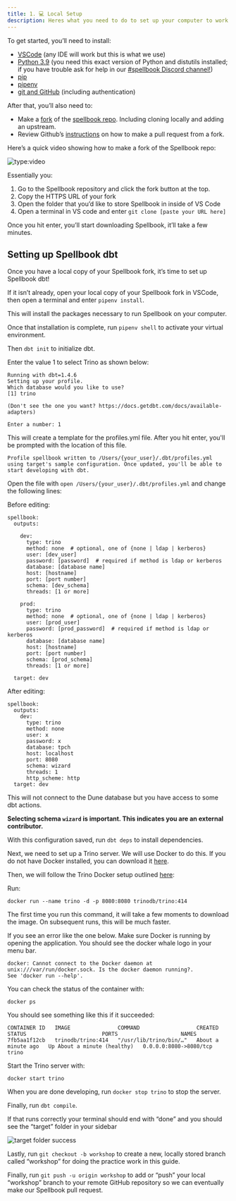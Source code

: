 ```yaml
---
title: 1. 💻 Local Setup
description: Heres what you need to do to set up your computer to work on Spellbook.
---
```


To get started, you’ll need to install:

* [VSCode](https://code.visualstudio.com/) (any IDE will work but this is what we use)
* [Python 3.9](https://realpython.com/installing-python/) (you need this exact version of Python and distutils installed; if you have trouble ask for help in our [#spellbook Discord channel!](https://discord.com/channels/757637422384283659/999683200563564655))
* [pip](https://pip.pypa.io/en/stable/installation/)
* [pipenv](https://pypi.org/project/pipenv/)
* [git and GitHub](https://docs.github.com/en/get-started/quickstart/set-up-git) (including authentication)

After that, you’ll also need to:

* Make a [fork](https://docs.github.com/en/get-started/quickstart/fork-a-repo) of the [spellbook repo](https://github.com/duneanalytics/spellbook). Including cloning locally and adding an upstream. 
* Review Github’s [instructions](https://docs.github.com/en/pull-requests/collaborating-with-pull-requests/proposing-changes-to-your-work-with-pull-requests/creating-a-pull-request-from-a-fork) on how to make a pull request from a fork. 

Here’s a quick video showing how to make a fork of the Spellbook repo:

![type:video](https://drive.google.com/file/d/1wGGhgwUsersdvqq4YpDWRMRSgqd8l8Qd/preview)

Essentially you:

1. Go to the Spellbook repository and click the fork button at the top.
2. Copy the HTTPS URL of your fork
3. Open the folder that you’d like to store Spellbook in inside of VS Code
4. Open a terminal in VS code and enter `git clone [paste your URL here]`

Once you hit enter, you’ll start downloading Spellbook, it’ll take a few minutes.

## Setting up Spellbook dbt

Once you have a local copy of your Spellbook fork, it’s time to set up Spellbook dbt!

If it isn’t already, open your local copy of your Spellbook fork in VSCode, then open a terminal and enter `pipenv install`.

This will install the packages necessary to run Spellbook on your computer.

Once that installation is complete, run `pipenv shell` to activate your virtual environment.

Then `dbt init` to initialize dbt.

Enter the value 1 to select Trino as shown below:

```
Running with dbt=1.4.6
Setting up your profile.
Which database would you like to use?
[1] trino

(Don't see the one you want? https://docs.getdbt.com/docs/available-adapters)

Enter a number: 1
```

This will create a template for the profiles.yml file. After you hit enter, you'll be prompted with the location of this file. 

```   
Profile spellbook written to /Users/{your_user}/.dbt/profiles.yml using target's sample configuration. Once updated, you'll be able to start developing with dbt.  
```

Open the file with `open /Users/{your_user}/.dbt/profiles.yml` and change the following lines:

Before editing:
```
spellbook:
  outputs:

    dev:
      type: trino
      method: none  # optional, one of {none | ldap | kerberos}
      user: [dev_user]
      password: [password]  # required if method is ldap or kerberos
      database: [database name]
      host: [hostname]
      port: [port number]
      schema: [dev_schema]
      threads: [1 or more]

    prod:
      type: trino
      method: none  # optional, one of {none | ldap | kerberos}
      user: [prod_user]
      password: [prod_password]  # required if method is ldap or kerberos
      database: [database name]
      host: [hostname]
      port: [port number]
      schema: [prod_schema]
      threads: [1 or more]

  target: dev
```

After editing:
```
spellbook:
  outputs:
    dev:
      type: trino
      method: none
      user: x
      password: x
      database: tpch
      host: localhost
      port: 8080
      schema: wizard
      threads: 1
      http_scheme: http
  target: dev
```

This will not connect to the Dune database but you have access to some dbt actions.

**Selecting schema `wizard` is important. This indicates you are an external contributor.**

With this configuration saved, run `dbt deps` to install dependencies.

Next, we need to set up a Trino server. We will use Docker to do this. If you do not have Docker installed, you can download it [here](https://www.docker.com/products/docker-desktop).

Then, we will follow the Trino Docker setup outlined [here](https://trino.io/docs/414/installation/containers.html):

Run:

```console
docker run --name trino -d -p 8080:8080 trinodb/trino:414
```
The first time you run this command, it will take a few moments to download the image. On subsequent runs, this will be much faster.

If you see an error like the one below. Make sure Docker is running by opening the application. You should see the docker whale logo in your menu bar.

```console
docker: Cannot connect to the Docker daemon at unix:///var/run/docker.sock. Is the docker daemon running?.
See 'docker run --help'.
``` 

You can check the status of the container with:

```console
docker ps
```

You should see something like this if it succeeded: 

```console
CONTAINER ID   IMAGE               COMMAND                  CREATED              STATUS                        PORTS                    NAMES
7fb5aa1f12cb   trinodb/trino:414   "/usr/lib/trino/bin/…"   About a minute ago   Up About a minute (healthy)   0.0.0.0:8080->8080/tcp   trino

```

Start the Trino server with: 

```console
docker start trino
```

When you are done developing, run `docker stop trino` to stop the server.

Finally, run `dbt compile`.

If that runs correctly your terminal should end with “done” and you should see the “target” folder in your sidebar

![target folder success](images/target-folder-success.jpg)

Lastly, run `git checkout -b workshop` to create a new, locally stored branch called “workshop” for doing the practice work in this guide.

Finally, run `git push -u origin workshop` to add or “push” your local “workshop” branch to your remote GitHub repository so we can eventually make our Spellbook pull request.